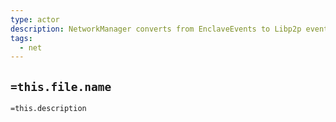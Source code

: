 ```yaml
---
type: actor
description: NetworkManager converts from EnclaveEvents to Libp2p events forwarding to the NetworkPeer for propagation
tags:
  - net
---
```

## `=this.file.name`

`=this.description`
